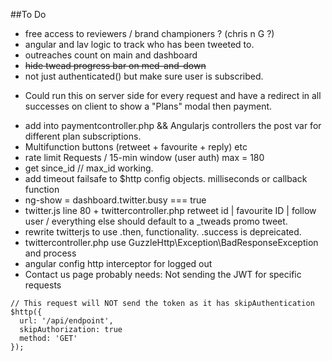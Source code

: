 ##To Do 

* free access to reviewers / brand championers ? (chris n G ?) 
* angular and lav logic to track who has been tweeted to. 
* outreaches count on main and dashboard 
* ~~hide twead progress bar on med-and-down~~
* not just authenticated() but make sure user is subscribed. 
- Could run this on server side for every request and have a redirect in all successes on client to show a "Plans" modal then payment. 
* add into paymentcontroller.php && Angularjs controllers the post var for different plan subscriptions. 
* Multifunction buttons (retweet + favourite + reply) etc
* rate limit Requests / 15-min window (user auth) max = 180
* get since_id // max_id working. 
* add timeout  failsafe to $http config objects. milliseconds or callback function 
* ng-show = dashboard.twitter.busy === true 
* twitter.js line 80 + twittercontroller.php retweet id | favourite ID | follow user / everything else should default to a _tweads promo tweet. 
* rewrite twitterjs to use .then, functionality. .success is depreicated.
* twittercontroller.php use GuzzleHttp\Exception\BadResponseException and process
* angular config http interceptor for logged out
* Contact us page probably needs: Not sending the JWT for specific requests
```
// This request will NOT send the token as it has skipAuthentication
$http({
  url: '/api/endpoint',
  skipAuthorization: true
  method: 'GET'
});
```
